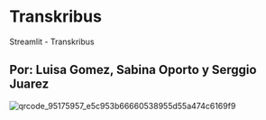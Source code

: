 # Transkribus
Streamlit - Transkribus
## Por: Luisa Gomez, Sabina Oporto y Serggio Juarez
![qrcode_95175957_e5c953b66660538955d55a474c6169f9](https://github.com/4591526/Transkribus/assets/89656628/2a944985-8d82-47e1-9ebc-30d876c37bcd)
